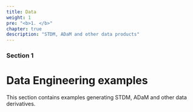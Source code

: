 ```yaml
---
title: Data
weight: 1
pre: "<b>1. </b>"
chapter: true
description: "STDM, ADaM and other data products"
---
```


### Section 1

# Data Engineering examples

This section contains examples generating STDM, ADaM and other data derivatives.